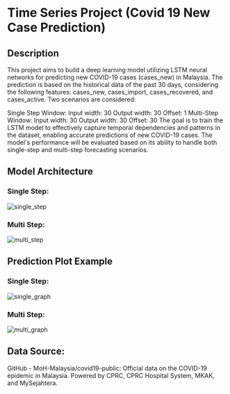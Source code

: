# Time Series Project (Covid 19 New Case Prediction)

## Description

This project aims to build a deep learning model utilizing LSTM neural networks for predicting new COVID-19 cases (cases_new) in Malaysia. The prediction is based on the historical data of the past 30 days, considering the following features: cases_new, cases_import, cases_recovered, and cases_active. Two scenarios are considered:

Single Step Window:
Input width: 30
Output width: 30
Offset: 1
Multi-Step Window:
Input width: 30
Output width: 30
Offset: 30
The goal is to train the LSTM model to effectively capture temporal dependencies and patterns in the dataset, enabling accurate predictions of new COVID-19 cases. The model's performance will be evaluated based on its ability to handle both single-step and multi-step forecasting scenarios.

## Model Architecture

### Single Step:
![single_step](https://github.com/Arham1603/Covid19_Prediction/assets/150897618/a829d66d-6066-4bec-b4eb-78393522aa30)

### Multi Step:
![multi_step](https://github.com/Arham1603/Covid19_Prediction/assets/150897618/25c1c2ef-3ba6-4de5-aa66-d81069f5a3ad)


## Prediction Plot Example

### Single Step:
![single_graph](https://github.com/Arham1603/Covid19_Prediction/assets/150897618/20d448cf-63df-45ee-a9b8-b08eda7e82f1)

### Multi Step:
![multi_graph](https://github.com/Arham1603/Covid19_Prediction/assets/150897618/8d85f629-ef4b-417b-9b75-ac97c3957b5a)


## Data Source:
GitHub - MoH-Malaysia/covid19-public: Official data on the COVID-19 epidemic in Malaysia. Powered by CPRC, CPRC Hospital System, MKAK, and MySejahtera.
